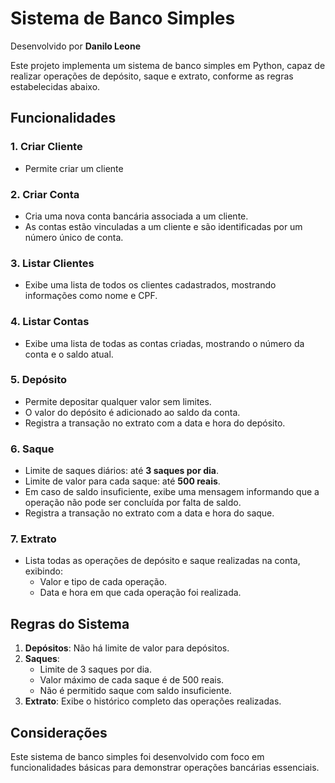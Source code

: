 # Sistema de Banco Simples

Desenvolvido por **Danilo Leone**

Este projeto implementa um sistema de banco simples em Python, capaz de realizar operações de depósito, saque e extrato, conforme as regras estabelecidas abaixo.

## Funcionalidades

### 1. Criar Cliente
- Permite criar um cliente

### 2. Criar Conta
- Cria uma nova conta bancária associada a um cliente.
- As contas estão vinculadas a um cliente e são identificadas por um número único de conta.

### 3. Listar Clientes
- Exibe uma lista de todos os clientes cadastrados, mostrando informações como nome e CPF.

### 4. Listar Contas
- Exibe uma lista de todas as contas criadas, mostrando o número da conta e o saldo atual.

### 5. Depósito
- Permite depositar qualquer valor sem limites.
- O valor do depósito é adicionado ao saldo da conta.
- Registra a transação no extrato com a data e hora do depósito.

### 6. Saque
- Limite de saques diários: até **3 saques por dia**.
- Limite de valor para cada saque: até **500 reais**.
- Em caso de saldo insuficiente, exibe uma mensagem informando que a operação não pode ser concluída por falta de saldo.
- Registra a transação no extrato com a data e hora do saque.

### 7. Extrato
- Lista todas as operações de depósito e saque realizadas na conta, exibindo:
  - Valor e tipo de cada operação.
  - Data e hora em que cada operação foi realizada.

## Regras do Sistema

1. **Depósitos**: Não há limite de valor para depósitos.
2. **Saques**:
   - Limite de 3 saques por dia.
   - Valor máximo de cada saque é de 500 reais.
   - Não é permitido saque com saldo insuficiente.
3. **Extrato**: Exibe o histórico completo das operações realizadas.

## Considerações

Este sistema de banco simples foi desenvolvido com foco em funcionalidades básicas para demonstrar operações bancárias essenciais. 